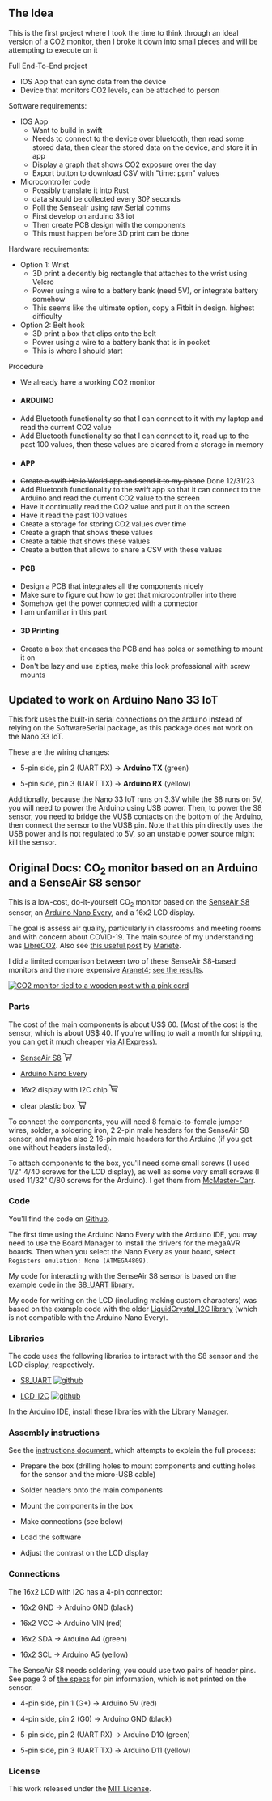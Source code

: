 ## The Idea

This is the first project where I took the time to think through an ideal version of a CO2 monitor, then I broke it down into small pieces and will be attempting to execute on it

Full End-To-End project
 - IOS App that can sync data from the device
 - Device that monitors CO2 levels, can be attached to person

Software requirements:
- IOS App
	- Want to build in swift
	- Needs to connect to the device over bluetooth, then read some stored data, then clear the stored data on the device, and store it in  app
	- Display a graph that shows CO2 exposure over the day
	- Export button to download CSV with "time: ppm" values
- Microcontroller code
	- Possibly translate it into Rust
	- data should be collected every 30? seconds
	- Poll the Senseair using raw Serial comms
	- First develop on arduino 33 iot
	- Then create PCB design with the components
	- This must happen before 3D print can be done

Hardware requirements:
- Option 1: Wrist
	- 3D print a decently big rectangle that attaches to the wrist using Velcro
	- Power using a wire to a battery bank (need 5V), or integrate battery somehow
	- This seems like the ultimate option, copy a Fitbit in design. highest difficulty
- Option 2: Belt hook
	- 3D print a box that clips onto the belt
	- Power using a wire to a battery bank that is in pocket
	- This is where I should start

Procedure
- We already have a working CO2 monitor
- #### ARDUINO
- Add Bluetooth functionality so that I can connect to it with my laptop and read the current CO2 value
- Add Bluetooth functionality so that I can connect to it, read up to the past 100 values, then these values are cleared from a storage in memory
- #### APP
- ~~Create a swift Hello World app and send it to my phone~~ Done 12/31/23
- Add Bluetooth functionality to the swift app so that it can connect to the Arduino and read the current CO2 value to the screen
- Have it continually read the CO2 value and put it on the screen
- Have it read the past 100 values
- Create a storage for storing CO2 values over time
- Create a graph that shows these values
- Create a table that shows these values
- Create a button that allows to share a CSV with these values
- #### PCB
- Design a PCB that integrates all the components nicely
- Make sure to figure out how to get that microcontroller into there
- Somehow get the power connected with a connector
- I am unfamiliar in this part
- #### 3D Printing
- Create a box that encases the PCB and has poles or something to mount it on
- Don't be lazy and use zipties, make this look professional with screw mounts

## Updated to work on Arduino Nano 33 IoT

This fork uses the built-in serial connections on the arduino instead of relying on the SoftwareSerial package, as this package does not work on the Nano 33 IoT.

These are the wiring changes:
- 5-pin side, pin 2 (UART RX) → **Arduino TX** (green)

- 5-pin side, pin 3 (UART TX) → **Arduino RX** (yellow)

Additionally, because the Nano 33 IoT runs on 3.3V while the S8 runs on 5V, you will need to power the Arduino using USB power. Then, to power the S8 sensor, you need to bridge the VUSB contacts on the bottom of the Arduino, then connect the sensor to the VUSB pin. Note that this pin directly uses the USB power and is not regulated to 5V, so an unstable power source might kill the sensor.

## Original Docs: CO<sub>2</sub> monitor based on an Arduino and a SenseAir S8 sensor

This is a low-cost, do-it-yourself CO<sub>2</sub> monitor based on the [SenseAir
S8](https://senseair.com/products/size-counts/s8-lp/) sensor, an
[Arduino Nano
Every](https://store.arduino.cc/products/arduino-nano-every), and a
16x2 LCD display.

The goal is assess air quality, particularly in classrooms and meeting
rooms and with concern about COVID-19. The main source of my
understanding was
[LibreCO2](https://github.com/danielbernalb/LibreCO2). Also see
[this useful
post](https://emariete.com/en/meter-co2-esp8266-nodemcu-sensor-senseair-s8/)
by [Mariete](https://emariete.com/en/).

I did a limited comparison between two of these SenseAir S8-based monitors and
the more expensive [Aranet4](https://aranet.com/products/aranet4/);
[see the results](https://karlduino.org/CO2monitor/docs/Comparison/comparison.html).

[![CO2 monitor tied to a wooden post with a pink cord](https://karlduino.org/CO2monitor/docs/pics/co2monitor_sm.jpg)](https://karlduino.org/CO2monitor/docs/pics/co2monitor.jpg)

### Parts

The cost of the main components is about US$ 60. (Most of the cost is
the sensor, which is about US$ 40. If you're willing to wait a month
for shipping, you can get it much cheaper
[via AliExpress](https://s.click.aliexpress.com/e/_9GsnY9)).

- [SenseAir S8](https://senseair.com/products/size-counts/s8-lp/)
  [![shopping cart icon](docs/pics/shopping-cart.png)](https://amzn.to/3AyzQMa)

- [Arduino Nano Every](https://store.arduino.cc/products/arduino-nano-every)

- 16x2 display with I2C chip
  [![shopping cart icon](docs/pics/shopping-cart.png)](https://amzn.to/3AwG3Z7)

- clear plastic box
  [![shopping cart icon](docs/pics/shopping-cart.png)](https://amzn.to/3R24kxb)

To connect the components, you will need 8 female-to-female jumper
wires, solder, a soldering iron, 2 2-pin male headers for the SenseAir
S8 sensor, and maybe also 2 16-pin male headers for the Arduino (if
you got one without headers installed).

To attach components to the box, you'll need some
small screws (I used 1/2" 4/40 screws for the LCD display), as well as
some _very_ small screws (I used 11/32" 0/80 screws for the Arduino).
I get them from [McMaster-Carr](https://mcmaster.com).


### Code

You'll find the code on [Github](https://github.com/karlduino/CO2monitor).

The first time using the Arduino Nano Every with the Arduino
IDE, you may need to use the Board Manager to install the drivers
for the megaAVR boards. Then when you select the Nano Every as your
board, select `Registers emulation: None (ATMEGA4809)`.

My code for interacting with the SenseAir S8 sensor is based on the
example code in the [S8_UART
library](https://github.com/jcomas/S8_UART).

My code for writing on the LCD (including making custom characters)
was based on the example code with the older [LiquidCrystal_I2C
library](https://github.com/johnrickman/LiquidCrystal_I2C) (which is
not compatible with the Arduino Nano Every).

### Libraries

The code uses the following libraries to interact with the S8 sensor
and the LCD display, respectively.

- [S8_UART](https://www.arduino.cc/reference/en/libraries/s8_uart/)
  [![github](https://kbroman.org/icons16/github-icon.png)](https://github.com/jcomas/S8_UART)

- [LCD_I2C](https://www.arduino.cc/reference/en/libraries/lcd_i2c/)
  [![github](https://kbroman.org/icons16/github-icon.png)](https://github.com/blackhack/LCD_I2C)

In the Arduino IDE, install these libraries with the
Library Manager.

### Assembly instructions

See the
[instructions document](https://karlduino.org/CO2monitor/docs/instructions.html),
which attempts to explain the full process:

- Prepare the box (drilling holes to mount components and cutting
  holes for the sensor and the micro-USB cable)

- Solder headers onto the main components

- Mount the components in the box

- Make connections (see below)

- Load the software

- Adjust the contrast on the LCD display


### Connections

The 16x2 LCD with I2C has a 4-pin connector:

  - 16x2 GND → Arduino GND (black)

  - 16x2 VCC → Arduino VIN (red)

  - 16x2 SDA → Arduino A4 (green)

  - 16x2 SCL → Arduino A5 (yellow)

The SenseAir S8 needs soldering; you could use two pairs of header
pins. See page 3 of
[the
specs](https://rmtplusstoragesenseair.blob.core.windows.net/docs/publicerat/PSP126.pdf)
for pin information, which is not printed on the sensor.

- 4-pin side, pin 1 (G+) → Arduino 5V (red)

- 4-pin side, pin 2 (G0) → Arduino GND (black)

- 5-pin side, pin 2 (UART RX) → Arduino D10 (green)

- 5-pin side, pin 3 (UART TX) → Arduino D11 (yellow)


### License

This work released under the [MIT License](LICENSE.md).
